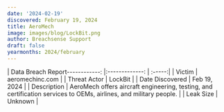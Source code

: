 ```yaml
---
date: '2024-02-19'
discovered: February 19, 2024
title: AeroMech
image: images/blog/LockBit.png
author: Breachsense Support
draft: false
yearmonths: 2024/february
---
```


| Data Breach Report------------:     |:-------------:    | :-----:|
| Victim      | aeromechinc.com      | 
| Threat Actor      | LockBit      | 
| Date Discovered      | Feb 19, 2024      | 
| Description      | AeroMech offers aircraft engineering, testing, and certification services to OEMs, airlines, and military people.      | 
| Leak Size      | Unknown      | 


